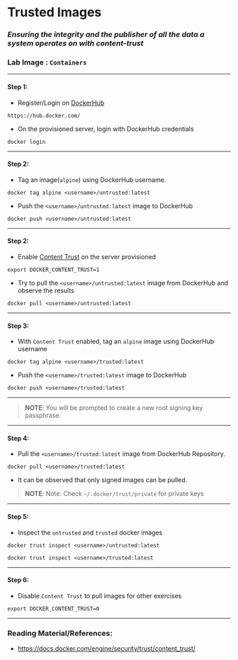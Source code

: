 # **Trusted Images**

### *Ensuring the integrity and the publisher of all the data a system operates on with content-trust*

### **Lab Image : `Containers`**

---

#### Step 1:

* Register/Login on [DockerHub](https://hub.docker.com/)

```commandline
https://hub.docker.com/
```

* On the provisioned server, login with DockerHub credentials

```commandline
docker login
```

---

#### Step 2:

* Tag an image(`alpine`) using DockerHub username.

```commandline
docker tag alpine <username>/untrusted:latest
```

* Push the `<username>/untrusted:latest` image to DockerHub

```commandline
docker push <username>/untrusted:latest
```

---

#### Step 2:

* Enable [Content Trust](https://docs.docker.com/engine/security/trust/content_trust/) on the server provisioned

```commandline
export DOCKER_CONTENT_TRUST=1
```

* Try to pull the `<username>/untrusted:latest` image from DockerHub and observe the results

```commandline
docker pull <username>/untrusted:latest
```

---

#### Step 3:

* With `Content Trust` enabled, tag an `alpine` image using DockerHub username

```commandline
docker tag alpine <username>/trusted:latest
```

* Push the `<username>/trusted:latest` image to DockerHub

```commandline
docker push <username>/trusted:latest
```

---

> **NOTE**: You will be prompted to create a new root signing key passphrase. 

---

#### Step 4:

* Pull the `<username>/trusted:latest` image from DockerHub Repository.

```commandline
docker pull <username>/trusted:latest
```

* It can be observed that only signed images can be pulled.

> **NOTE**: Note: Check `~/.docker/trust/private` for private keys

---

#### Step 5:

* Inspect the `untrusted` and `trusted` docker images

```commandline
docker trust inspect <username>/untrusted:latest
```
```commandline
docker trust inspect <username>/trusted:latest
```

---

#### Step 6:

* Disable `Content Trust` to pull images for other exercises

```commandline
export DOCKER_CONTENT_TRUST=0
```

---


### Reading Material/References:

* https://docs.docker.com/engine/security/trust/content_trust/